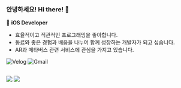 ### 안녕하세요! Hi there! 🐯

 

🍎 **iOS Developer**
- 효율적이고 직관적인 프로그래밍을 좋아합니다.
- 동료와 좋은 경험과 배움을 나누어 함께 성장하는 개발자가 되고 싶습니다.
- AR과 메타버스 관련 서비스에 관심을 가지고 있습니다.
<p>
  <img alt="Velog" src ="https://img.shields.io/badge/Blog-20C997.svg?&style=for-the-badge&logo=Velog&logoColor=white&link=https://velog.io/@horeng2">
  <img alt="Gmail" src ="https://img.shields.io/badge/Mail-4285F4.svg?&style=for-the-badge&logo=Gmail&logoColor=white"/>
</p> 

##

<p> 
  <img src="https://img.shields.io/badge/iOS-000000?style=flat-square&logo=Apple&logoColor=white"/> 
  <img src="https://img.shields.io/badge/Swift-F05138?style=flat-square&logo=Swift&logoColor=white"/> 
</p>

